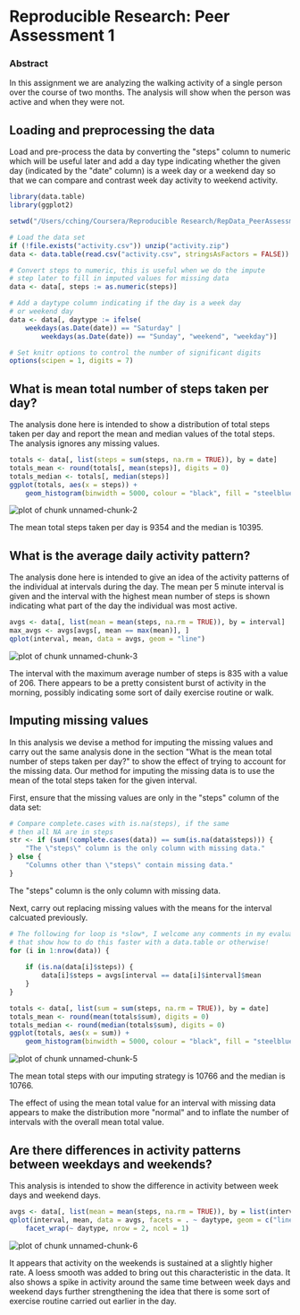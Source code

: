 # Reproducible Research: Peer Assessment 1
### Abstract

In this assignment we are analyzing the walking activity of a single person over the course of two months.  The analysis will show when the person was active and when they were not.

## Loading and preprocessing the data

Load and pre-process the data by converting the "steps" column to numeric which will be useful later and add a day type indicating whether the given day (indicated by the "date" column) is a week day or a weekend day so that we can compare and contrast week day activity to weekend activity.


```r
library(data.table)
library(ggplot2)

setwd("/Users/cching/Coursera/Reproducible Research/RepData_PeerAssessment1")

# Load the data set
if (!file.exists("activity.csv")) unzip("activity.zip")
data <- data.table(read.csv("activity.csv", stringsAsFactors = FALSE))

# Convert steps to numeric, this is useful when we do the impute
# step later to fill in imputed values for missing data
data <- data[, steps := as.numeric(steps)]

# Add a daytype column indicating if the day is a week day
# or weekend day
data <- data[, daytype := ifelse(
    weekdays(as.Date(date)) == "Saturday" |
        weekdays(as.Date(date)) == "Sunday", "weekend", "weekday")]

# Set knitr options to control the number of significant digits
options(scipen = 1, digits = 7)
```

## What is mean total number of steps taken per day?

The analysis done here is intended to show a distribution of total steps taken per day and report the mean and median values of the total steps.  The analysis ignores any missing values.


```r
totals <- data[, list(steps = sum(steps, na.rm = TRUE)), by = date]
totals_mean <- round(totals[, mean(steps)], digits = 0)
totals_median <- totals[, median(steps)]
ggplot(totals, aes(x = steps)) +
    geom_histogram(binwidth = 5000, colour = "black", fill = "steelblue")
```

![plot of chunk unnamed-chunk-2](figure/unnamed-chunk-2.png) 

The mean total steps taken per day is 9354 and the median is 10395.

## What is the average daily activity pattern?

The analysis done here is intended to give an idea of the activity patterns of the individual at intervals during the day.  The mean per 5 minute interval is given and the interval with the highest mean number of steps is shown indicating what part of the day the individual was most active.


```r
avgs <- data[, list(mean = mean(steps, na.rm = TRUE)), by = interval]
max_avgs <- avgs[avgs[, mean == max(mean)], ]
qplot(interval, mean, data = avgs, geom = "line")
```

![plot of chunk unnamed-chunk-3](figure/unnamed-chunk-3.png) 

The interval with the maximum average number of steps is 835 with a value of 206.  There appears to be a pretty consistent burst of activity in the morning, possibly indicating some sort of daily exercise routine or walk.

## Imputing missing values

In this analysis we devise a method for imputing the missing values and carry out the same analysis done in the section "What is the mean total number of steps taken per day?" to show the effect of trying to account for the missing data.  Our method for imputing the missing data is to use the mean of the total steps taken for the given interval.

First, ensure that the missing values are only in the "steps" column of the data set:


```r
# Compare complete.cases with is.na(steps), if the same
# then all NA are in steps
str <- if (sum(!complete.cases(data)) == sum(is.na(data$steps))) {
    "The \"steps\" column is the only column with missing data."
} else {
    "Columns other than \"steps\" contain missing data."
}
```

The "steps" column is the only column with missing data.

Next, carry out replacing missing values with the means for the interval calcuated previously.

```r
# The following for loop is *slow*, I welcome any comments in my evaluation
# that show how to do this faster with a data.table or otherwise!
for (i in 1:nrow(data)) {
    
    if (is.na(data[i]$steps)) {
        data[i]$steps = avgs[interval == data[i]$interval]$mean
    }
}

totals <- data[, list(sum = sum(steps, na.rm = TRUE)), by = date]
totals_mean <- round(mean(totals$sum), digits = 0)
totals_median <- round(median(totals$sum), digits = 0)
ggplot(totals, aes(x = sum)) +
    geom_histogram(binwidth = 5000, colour = "black", fill = "steelblue")
```

![plot of chunk unnamed-chunk-5](figure/unnamed-chunk-5.png) 


The mean total steps with our imputing strategy is 10766 and the median is 10766.

The effect of using the mean total value for an interval with missing data appears to make the distribution more "normal" and to inflate the number of intervals with the overall mean total value.

## Are there differences in activity patterns between weekdays and weekends?

This analysis is intended to show the difference in activity between week days and weekend days.


```r
avgs <- data[, list(mean = mean(steps, na.rm = TRUE)), by = list(interval, daytype)]
qplot(interval, mean, data = avgs, facets = . ~ daytype, geom = c("line", "smooth"), method = "loess") +
    facet_wrap(~ daytype, nrow = 2, ncol = 1)
```

![plot of chunk unnamed-chunk-6](figure/unnamed-chunk-6.png) 

It appears that activity on the weekends is sustained at a slightly higher rate.  A loess smooth was added to bring out this characteristic in the data.  It also shows a spike in activity around the same time between week days and weekend days further strengthening the idea that there is some sort of exercise routine carried out earlier in the day.
